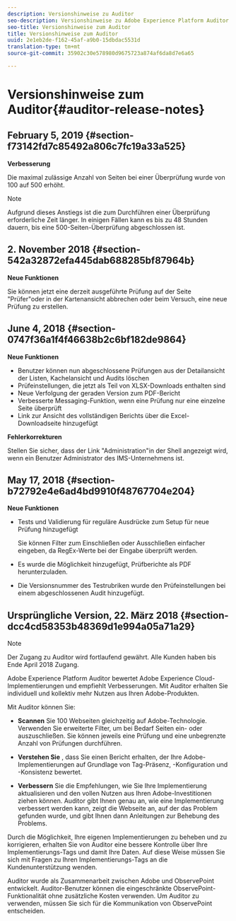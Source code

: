 ```yaml
---
description: Versionshinweise zu Auditor
seo-description: Versionshinweise zu Adobe Experience Platform Auditor
seo-title: Versionshinweise zum Auditor
title: Versionshinweise zum Auditor
uuid: 2e1eb2de-f162-45af-a9b0-15dbdac5531d
translation-type: tm+mt
source-git-commit: 35902c30e578980d9675723a874af6da8d7e6a65

---
```



# Versionshinweise zum Auditor{#auditor-release-notes}

## February 5, 2019 {#section-f73142fd7c85492a806c7fc19a33a525}

**Verbesserung**

Die maximal zulässige Anzahl von Seiten bei einer Überprüfung wurde von 100 auf 500 erhöht.

>[!NOTE]
>
>Aufgrund dieses Anstiegs ist die zum Durchführen einer Überprüfung erforderliche Zeit länger. In einigen Fällen kann es bis zu 48 Stunden dauern, bis eine 500-Seiten-Überprüfung abgeschlossen ist.

## 2. November 2018 {#section-542a32872efa445dab688285bf87964b}

**Neue Funktionen**

Sie können jetzt eine derzeit ausgeführte Prüfung auf der Seite &quot;Prüfer&quot;oder in der Kartenansicht abbrechen oder beim Versuch, eine neue Prüfung zu erstellen.

## June 4, 2018 {#section-0747f36a1f4f46638b2c6bf182de9864}

**Neue Funktionen**

* Benutzer können nun abgeschlossene Prüfungen aus der Detailansicht der Listen, Kachelansicht und Audits löschen
* Prüfeinstellungen, die jetzt als Teil von XLSX-Downloads enthalten sind
* Neue Verfolgung der geraden Version zum PDF-Bericht
* Verbesserte Messaging-Funktion, wenn eine Prüfung nur eine einzelne Seite überprüft
* Link zur Ansicht des vollständigen Berichts über die Excel-Downloadseite hinzugefügt

**Fehlerkorrekturen**

Stellen Sie sicher, dass der Link &quot;Administration&quot;in der Shell angezeigt wird, wenn ein Benutzer Administrator des IMS-Unternehmens ist.

## May 17, 2018 {#section-b72792e4e6ad4bd9910f48767704e204}

**Neue Funktionen**

* Tests und Validierung für reguläre Ausdrücke zum Setup für neue Prüfung hinzugefügt

   Sie können Filter zum Einschließen oder Ausschließen einfacher eingeben, da RegEx-Werte bei der Eingabe überprüft werden.
* Es wurde die Möglichkeit hinzugefügt, Prüfberichte als PDF herunterzuladen.
* Die Versionsnummer des Testrubriken wurde den Prüfeinstellungen bei einem abgeschlossenen Audit hinzugefügt.

## Ursprüngliche Version, 22. März 2018 {#section-dcc4cd58353b48369d1e994a05a71a29}

>[!NOTE]
>
>Der Zugang zu Auditor wird fortlaufend gewährt. Alle Kunden haben bis Ende April 2018 Zugang.

Adobe Experience Platform Auditor bewertet Adobe Experience Cloud-Implementierungen und empfiehlt Verbesserungen. Mit Auditor erhalten Sie individuell und kollektiv mehr Nutzen aus Ihren Adobe-Produkten.

Mit Auditor können Sie:

* **Scannen** Sie 100 Webseiten gleichzeitig auf Adobe-Technologie. Verwenden Sie erweiterte Filter, um bei Bedarf Seiten ein- oder auszuschließen. Sie können jeweils eine Prüfung und eine unbegrenzte Anzahl von Prüfungen durchführen.

* **Verstehen Sie** , dass Sie einen Bericht erhalten, der Ihre Adobe-Implementierungen auf Grundlage von Tag-Präsenz, -Konfiguration und -Konsistenz bewertet.

* **Verbessern** Sie die Empfehlungen, wie Sie Ihre Implementierung aktualisieren und den vollen Nutzen aus Ihren Adobe-Investitionen ziehen können. Auditor gibt Ihnen genau an, wie eine Implementierung verbessert werden kann, zeigt die Webseite an, auf der das Problem gefunden wurde, und gibt Ihnen dann Anleitungen zur Behebung des Problems.

Durch die Möglichkeit, Ihre eigenen Implementierungen zu beheben und zu korrigieren, erhalten Sie von Auditor eine bessere Kontrolle über Ihre Implementierungs-Tags und damit Ihre Daten. Auf diese Weise müssen Sie sich mit Fragen zu Ihren Implementierungs-Tags an die Kundenunterstützung wenden.

Auditor wurde als Zusammenarbeit zwischen Adobe und ObservePoint entwickelt. Auditor-Benutzer können die eingeschränkte ObservePoint-Funktionalität ohne zusätzliche Kosten verwenden. Um Auditor zu verwenden, müssen Sie sich für die Kommunikation von ObservePoint entscheiden.
